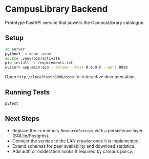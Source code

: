 # CampusLibrary Backend

Prototype FastAPI service that powers the CampusLibrary catalogue.

## Setup

```bash
cd server
python3 -m venv .venv
source .venv/bin/activate
pip install -r requirements.txt
uvicorn app.main:app --reload --host 0.0.0.0 --port 8080
```

Open `http://localhost:8080/docs` for interactive documentation.

## Running Tests

```bash
pytest
```

## Next Steps

- Replace the in-memory `ResourceService` with a persistence layer (SQLite/Postgres).
- Connect the service to the LAN crawler once it is implemented.
- Extend schemas for peer availability and download statistics.
- Add auth or moderation hooks if required by campus policy.
